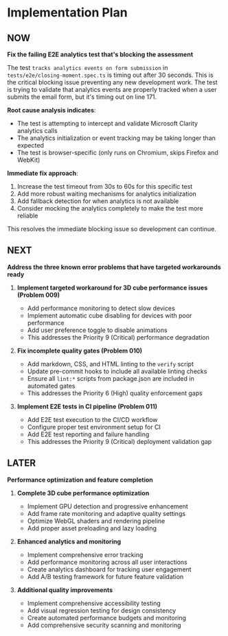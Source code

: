 # Implementation Plan

## NOW

**Fix the failing E2E analytics test that's blocking the assessment**

The test `tracks analytics events on form submission` in `tests/e2e/closing-moment.spec.ts` is timing out after 30 seconds. This is the critical blocking issue preventing any new development work. The test is trying to validate that analytics events are properly tracked when a user submits the email form, but it's timing out on line 171.

**Root cause analysis indicates**:
- The test is attempting to intercept and validate Microsoft Clarity analytics calls
- The analytics initialization or event tracking may be taking longer than expected
- The test is browser-specific (only runs on Chromium, skips Firefox and WebKit)

**Immediate fix approach**:
1. Increase the test timeout from 30s to 60s for this specific test
2. Add more robust waiting mechanisms for analytics initialization
3. Add fallback detection for when analytics is not available
4. Consider mocking the analytics completely to make the test more reliable

This resolves the immediate blocking issue so development can continue.

## NEXT

**Address the three known error problems that have targeted workarounds ready**

1. **Implement targeted workaround for 3D cube performance issues (Problem 009)**
   - Add performance monitoring to detect slow devices
   - Implement automatic cube disabling for devices with poor performance
   - Add user preference toggle to disable animations
   - This addresses the Priority 9 (Critical) performance degradation

2. **Fix incomplete quality gates (Problem 010)**
   - Add markdown, CSS, and HTML linting to the `verify` script
   - Update pre-commit hooks to include all available linting checks
   - Ensure all `lint:*` scripts from package.json are included in automated gates
   - This addresses the Priority 6 (High) quality enforcement gaps

3. **Implement E2E tests in CI pipeline (Problem 011)**
   - Add E2E test execution to the CI/CD workflow
   - Configure proper test environment setup for CI
   - Add E2E test reporting and failure handling
   - This addresses the Priority 9 (Critical) deployment validation gap

## LATER

**Performance optimization and feature completion**

1. **Complete 3D cube performance optimization**
   - Implement GPU detection and progressive enhancement
   - Add frame rate monitoring and adaptive quality settings
   - Optimize WebGL shaders and rendering pipeline
   - Add proper asset preloading and lazy loading

2. **Enhanced analytics and monitoring**
   - Implement comprehensive error tracking
   - Add performance monitoring across all user interactions
   - Create analytics dashboard for tracking user engagement
   - Add A/B testing framework for future feature validation

3. **Additional quality improvements**
   - Implement comprehensive accessibility testing
   - Add visual regression testing for design consistency
   - Create automated performance budgets and monitoring
   - Add comprehensive security scanning and monitoring